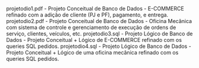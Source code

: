 projetodio1.pdf - Projeto Conceitual de Banco de Dados - E-COMMERCE refinado com a adição de cliente (PJ e PF), pagamento, e entrega.
projetodio2.pdf - Projeto Conceitual de Banco de Dados - Oficina Mecânica com sistema de controle e gerenciamento de execução de ordens de serviço, clientes, veículos, etc.
projetodio3.sql - Projeto Lógico de Banco de Dados - Projeto Conceitual + Lógico de E-COMMERCE refinado com os queries SQL pedidos.
projetodio4.sql - Projeto Lógico de Banco de Dados - Projeto Conceitual + Lógico de uma oficina mecânica refinado com os queries SQL pedidos.
